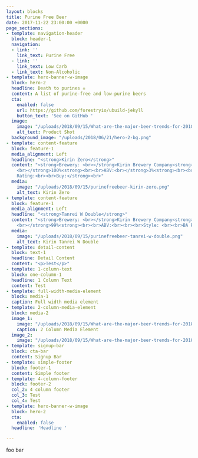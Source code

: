 ```yaml
---
layout: blocks
title: Purine Free Beer
date: 2017-11-22 23:00:00 +0000
page_sections:
- template: navigation-header
  block: header-1
  navigation:
  - link: ''
    link_text: Purine Free
  - link: ''
    link_text: Low Carb
  - link_text: Non-Alcoholic
- template: hero-banner-w-image
  block: hero-2
  headline: Death to purines ☠️
  content: A list of purine-free and low-purine beers
  cta:
    enabled: false
    url: https://github.com/forestryio/ubuild-jekyll
    button_text: 'See on GitHub '
  image:
    image: "/uploads/2018/09/15/What-are-the-major-beer-trends-for-2018_wrbm_large.jpg"
    alt_text: Product Shot
  background_image: "/uploads/2018/06/21/hero-2-bg.png"
- template: content-feature
  block: feature-1
  media_alignment: Left
  headline: "<strong>Kirin Zero</strong>"
  content: "<strong>Brewery: <br></strong>Kirin Brewery Company<strong><br><br>% Purine-free:
    <br></strong>100%<strong><br><br>ABV:<br></strong>3%<strong><br><br>Style: <br><br>BA
    Rating:<br><br>Buy:</strong><br>"
  media:
    image: "/uploads/2018/09/15/purinefreebeer-kirin-zero.png"
    alt_text: Kirin Zero
- template: content-feature
  block: feature-1
  media_alignment: Left
  headline: "<strong>Tanrei W Double</strong>"
  content: "<strong>Brewery: <br></strong>Kirin Brewery Company<strong><br><br>% Purine-free:
    <br></strong>99%<strong><br><br>ABV:<br><br><br>Style: <br><br>BA Rating:<br></strong>2/5<strong><br><br>Buy:</strong><br>"
  media:
    image: "/uploads/2018/09/15/purinefreebeer-tanrei-w-double.png"
    alt_text: Kirin Tanrei W Double
- template: detail-content
  block: text-1
  headline: Detail Content
  content: "<p>Test</p>"
- template: 1-column-text
  block: one-column-1
  headline: 1 Column Text
  content: Test
- template: full-width-media-element
  block: media-1
  caption: Full width media element
- template: 2-column-media-element
  block: media-2
  image_1:
    image: "/uploads/2018/09/15/What-are-the-major-beer-trends-for-2018_wrbm_large.jpg"
    caption: 2 Column Media Element
  image_2:
    image: "/uploads/2018/09/15/What-are-the-major-beer-trends-for-2018_wrbm_large.jpg"
- template: signup-bar
  block: cta-bar
  content: Signup Bar
- template: simple-footer
  block: footer-1
  content: Simple footer
- template: 4-column-footer
  block: footer-2
  col_2: 4 column footer
  col_3: Test
  col_4: Test
- template: hero-banner-w-image
  block: hero-2
  cta:
    enabled: false
  headline: 'Headline '

---
```

foo bar